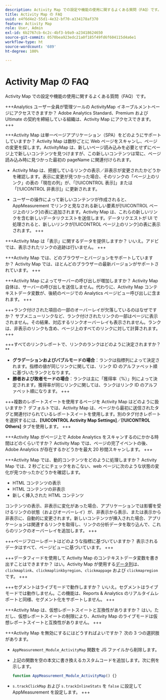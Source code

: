 ```yaml
---
description: Activity Map での設定や機能の使用に関するよくある質問（FAQ）です。
title: Activity Map の FAQ
uuid: e4f6d4e2-55d1-4e32-bf70-a334178af370
feature: Activity Map
role: User, Admin
exl-id: 6b2767cb-6c2c-4bf3-b9a9-a23418624650
source-git-commit: 0570bea923edc21a0f185f49fd6f604115d4a6e1
workflow-type: ht
source-wordcount: '689'
ht-degree: 100%

---
```


# Activity Map の FAQ

Activity Map での設定や機能の使用に関するよくある質問（FAQ）です。

+++Analytics ユーザー全員が管理ツールの ActivityMap イネーブルメントページにアクセスできますか？
Adobe Analytics Standard、Premium および Ultimate の契約を締結している組織は、Activity Map にアクセスできます。
+++

+++Activity Map は単一ページアプリケーション（SPA）をどのようにサポートしていますか？
Activity Map は数秒ごとに Web ページをスキャンし、ページの変更を探します。ActivityMap は、新しいページ読み込みを必要とせずにページ上で新しいコンテンツを見つけますが、この新しいコンテンツは常に、ページ読み込み時に見つかった最初の pageName に関連付けられます。

* Activity Map は、把握しているリンクの表示／非表示が変更されたかどうかを確認します。表示に変更が見つかった場合、そのリンクの「ページ上のリンク」の表の「現在の列」が、「[!UICONTROL 表示]」または「[!UICONTROL 非表示]」に更新されます。

* ユーザーの操作によって新しいコンテンツが作成されると、AppMeasurement でリンクと見なされる新しい要素が[!UICONTROL ページ上のリンク]の表に追加されます。Activity Map は、これらの新しいリンクを含む新しいデータリクエストを送信します。データリクエストが UI で処理されると、新しいリンクが[!UICONTROL ページ上のリンク]の表に表示されます。
+++

+++Activity Map は「表示」に関するデータを提供しますか？
いいえ。アドビでは、表示されたリンクの追跡は行いません。
+++

+++Activity Map では、どのブラウザーとバージョンをサポートしていますか？
Activity Map では、ほとんどのブラウザーの最新バージョンがサポートされています。
+++

+++Activity Map によってサーバーの呼び出しが増加しますか？
Activity Map 自体は、サーバーの呼び出しを送信しません。代わりに、Activity Map コンテキストデータ変数が、後続のページでの Analytics ページビュー呼び出しに含まれます。
+++

+++ランク付けされた項目の一部のオーバーレイが欠落しているのはなぜですか？
サブメニューリンクなど、ランク付けされたリンクの一部はページに表示されません。その結果、対応するリンクオーバーレイも表示されません。ランクは、非表示のリンクも含め、ページ上のすべてのリンクに対して計算されます。
+++

+++すべてのリンクレポートで、リンクのランクはどのように決定されますか？**
* **グラデーションおよびバブルモードの場合**：ランクは指標列によって決定されます。指標の値が同じリンクに関しては、リンク ID のアルファベット順に基づいたランクとなります。
* **勝者および敗者モードの場合**：ランクは主に「獲得率（%）」列によって決定されます。獲得率が同じリンクに関しては、ランクはリンク ID のアルファベット順になります。
+++

+++複数のレポートスイートを使用するページを Activity Map はどのように扱いますか？
デフォルトでは、Activity Map は、ページから最初に送信されたタグと関連付けられているレポートスイートを使用します。別のタグ付きレポートを選択するには、**[!UICONTROL Activity Map Settings]**／**[!UICONTROL Others]** タブを使用します。
+++

+++Activity Map がページ上で Adobe Analytics をスキャンするのにかかる時間はどのくらいですか？
Activity Map では、ページの完了イベントの後、Adobe Analytics が存在するかどうかを最大 20 秒間スキャンします。
+++

+++Activity Map では、動的コンテンツをどのように処理しますか？
Activity Map では、2 秒ごとにチェックをおこない、web ページに次のような状態の変化が見つかったかどうかを確認します。

* HTML コンテンツの表示
* HTML コンテンツの非表示
* 新しく挿入された HTML コンテンツ

コンテンツの表示、非表示に変化があった場合、アプリケーションでは影響を受けるリンクの状態（およびオーバーレイ）が、非表示から表示、または表示から非表示に、自動的に変更されます。新しいコンテンツが挿入された場合、アプリケーションは関連するリンクを取得し、リンクの分析データを取り込んで、これらのリンクのオーバーレイを追加します。
+++

+++ページフローレポートはどのような指標に基づいていますか？
表示されるデータはすべて、ページビューに基づいています。
+++

+++データフィードを使用して Activity Map のコンテキストデータ変数を書き出すことはできますか？
はい。Activity Map が使用する[データ列](/help/export/analytics-data-feed/c-df-contents/datafeeds-reference.md)は、`clickmaplink`、`clickmaplinkbyregion`、`clickmappage` および `clickmapregion` です。
+++

+++セグメントはライブモードで動作しますか？
いいえ。セグメントはライブモードでは動作しません。この機能は、Reports &amp; Analytics のリアルタイムレポートと同様、セグメント化をサポートしません。
+++

+++Activity Map は、仮想レポートスイートと互換性がありますか？
はい。ただし、仮想レポートスイートの制限により、Activity Map のライブモードは仮想レポートスイートと互換性がありません。
+++

+++Activity Map を無効にするにはどうすればよいですか？
次の 3 つの選択肢があります。

* `AppMeasurement_Module_ActivityMap` 関数を JS ファイルから削除します。
* 上記の関数を空の本文に書き換えるカスタムコードを追加します。次に例を示します。

   ```js
   function AppMeasurement_Module_ActivityMap() {}
   ```

* `s.trackClickMap` および `s.trackInlineStats` を `false` に設定して AppMeasurement を設定します。
+++
